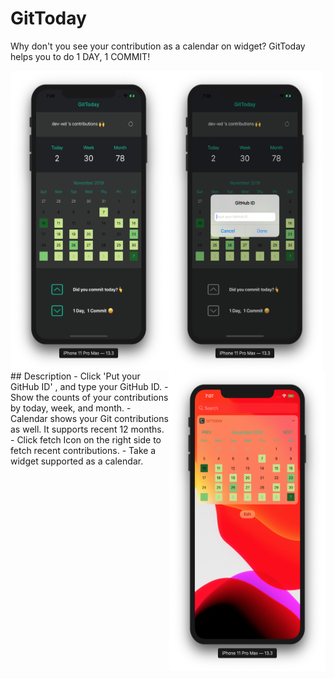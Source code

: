 # GitToday

Why don't you see your contribution as a calendar on widget?
GitToday helps you to do 1 DAY, 1 COMMIT!

<img src="/screenshot/screenshot1.png" align="left" width="250" height="480">
<img src="/screenshot/screenshot2.png" align="center" width="250" height="480">
<img src="/screenshot/screenshot3.png" align="right" width="250" height="480">
## Description
- Click 'Put your GitHub ID' , and type your GitHub ID.
- Show the counts of your contributions by today, week, and month. 
- Calendar shows your Git contributions as well. It supports recent 12 months.
- Click fetch Icon on the right side to fetch recent contributions.
- Take a widget supported as a calendar.